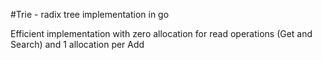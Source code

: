 #Trie - radix tree implementation in go

Efficient implementation with zero allocation for read operations (Get and Search) and 1 allocation per Add

